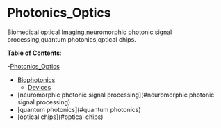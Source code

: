 # Photonics_Optics
Biomedical optical Imaging,neuromorphic photonic signal processing,quantum photonics,optical chips.

**Table of Contents**:

-[Photonics_Optics](#Photonics_Optics)
  - [Biophotonics](#Biophotonics)
    - [Devices](#Devices)
  - [neuromorphic photonic signal processing](#neuromorphic photonic signal processing)
  - [quantum photonics](#quantum photonics)
  - [optical chips](#optical chips)
